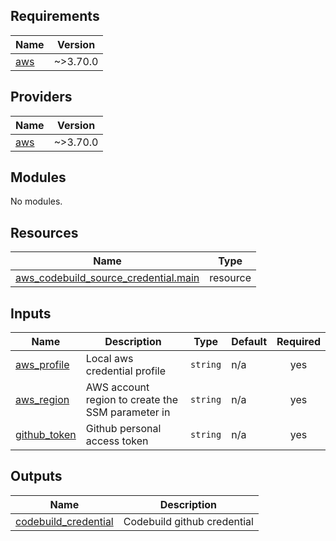 <!-- BEGIN_TF_DOCS -->
## Requirements

| Name | Version |
|------|---------|
| <a name="requirement_aws"></a> [aws](#requirement\_aws) | ~>3.70.0 |

## Providers

| Name | Version |
|------|---------|
| <a name="provider_aws"></a> [aws](#provider\_aws) | ~>3.70.0 |

## Modules

No modules.

## Resources

| Name | Type |
|------|------|
| [aws_codebuild_source_credential.main](https://registry.terraform.io/providers/hashicorp/aws/latest/docs/resources/codebuild_source_credential) | resource |

## Inputs

| Name | Description | Type | Default | Required |
|------|-------------|------|---------|:--------:|
| <a name="input_aws_profile"></a> [aws\_profile](#input\_aws\_profile) | Local aws credential profile | `string` | n/a | yes |
| <a name="input_aws_region"></a> [aws\_region](#input\_aws\_region) | AWS account region to create the SSM parameter in | `string` | n/a | yes |
| <a name="input_github_token"></a> [github\_token](#input\_github\_token) | Github personal access token | `string` | n/a | yes |

## Outputs

| Name | Description |
|------|-------------|
| <a name="output_codebuild_credential"></a> [codebuild\_credential](#output\_codebuild\_credential) | Codebuild github credential |
<!-- END_TF_DOCS -->